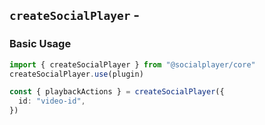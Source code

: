 <script setup>
import BundleSize from '../components/BundleSize.vue'
</script>

## `createSocialPlayer` - <BundleSize func="createSocialPlayer" pkg="@socialplayer/core" />

### Basic Usage

```ts
import { createSocialPlayer } from "@socialplayer/core"
createSocialPlayer.use(plugin)

const { playbackActions } = createSocialPlayer({
  id: "video-id",
})
```
